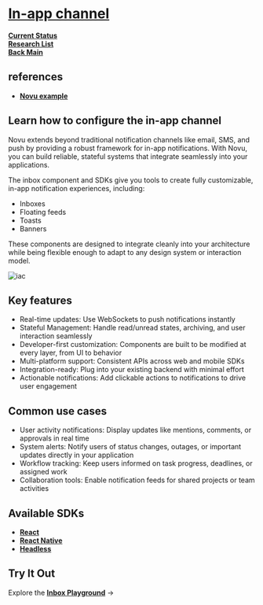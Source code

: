 # **[In-app channel](https://docs.novu.co/integrations/providers/in-app/overview)**

**[Current Status](../../../../../development/status/weekly/current_status.md)**\
**[Research List](../../../../../research/research_list.md)**\
**[Back Main](../../../../../README.md)**

## references

- **[Novu example](https://dev.to/novu/how-to-add-in-app-notifications-to-any-web-app-1b4n)**

## Learn how to configure the in-app channel

Novu extends beyond traditional notification channels like email, SMS, and push by providing a robust framework for in-app notifications. With Novu, you can build reliable, stateful systems that integrate seamlessly into your applications.

The inbox component and SDKs give you tools to create fully customizable, in-app notification experiences, including:

- Inboxes
- Floating feeds
- Toasts
- Banners

These components are designed to integrate cleanly into your architecture while being flexible enough to adapt to any design system or interaction model.

![iac](https://mintlify.s3.us-west-1.amazonaws.com/novu/integrations/providers/in-app/media-assets/component_composition.png)

## Key features

- Real-time updates: Use WebSockets to push notifications instantly
- Stateful Management: Handle read/unread states, archiving, and user interaction seamlessly
- Developer-first customization: Components are built to be modified at every layer, from UI to behavior
- Multi-platform support: Consistent APIs across web and mobile SDKs
- Integration-ready: Plug into your existing backend with minimal effort
- Actionable notifications: Add clickable actions to notifications to drive user engagement
​

## Common use cases

- User activity notifications: Display updates like mentions, comments, or approvals in real time
- System alerts: Notify users of status changes, outages, or important updates directly in your application
- Workflow tracking: Keep users informed on task progress, deadlines, or assigned work
- Collaboration tools: Enable notification feeds for shared projects or team activities
​

## Available SDKs

- **[React](https://docs.novu.co/sdks/client/react)**
- **[React Native](https://docs.novu.co/sdks/client/react-native)**
- **[Headless](https://docs.novu.co/sdks/client/headless)**

## Try It Out

Explore the **[Inbox Playground](https://inbox.novu.co/)** →
